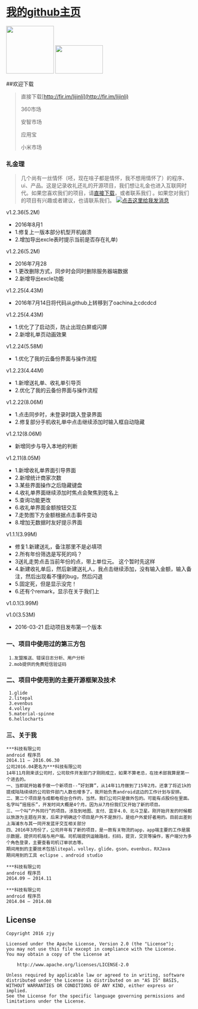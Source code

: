# [我的github主页](https://github.com/zjyhll)
<img src="/MyFrame/src/main/res/mipmap-xhdpi/logo.png" width="128" height="128" /> <img src="/MyFrame/src/main/res/mipmap-xhdpi/home_top.png" width="128" height="76" />

##欢迎下载
 >
 > 直接下载[http://fir.im/lijinli](http://fir.im/lijinli)
 >
 > 360市场[](http://zhushou.360.cn/detail/index/soft_id/3336762?recrefer=SE_D_%E7%A4%BC%E9%87%91%E7%90%86)
 >
 > 安智市场[](http://www.anzhi.com/soft_2640592.html)
 >
 > 应用宝[](http://sj.qq.com/myapp/detail.htm?apkName=com.zjy.lijinli)
 >
 > 小米市场[](http://app.xiaomi.com/details?id=com.zjy.lijinli&ref=search)



### 礼金理

>几个尚有一丝情怀（呸，现在啥子都是情怀，我不想用情怀了）的程序、ui、产品。这是记录收礼还礼的开源项目，我们想让礼金也进入互联网时代。如果您喜欢我们的项目，请[直接下载](http://fir.im/lijinli)，或者联系我们 。如果您对我们的项目有兴趣或者建议，也请联系我们。
<a target="_blank" href="http://wpa.qq.com/msgrd?v=3&uin=1573739541&site=qq&menu=yes"><img border="0" src="http://wpa.qq.com/pa?p=2:1573739541:52" alt="点击这里给我发消息" title="点击这里给我发消息"/></a>

v1.2.36(5.2M)

* 2016年8月1
* 1.修复上一版本部分机型开机崩溃
* 2.增加导出excle表时提示当前是否存在礼单)

v1.2.26(5.2M)

* 2016年7月28
* 1.更改删除方式，同步时会同时删除服务器端数据
* 2.新增导出excle功能

v1.2.25(4.43M)

* 2016年7月14日将代码从github上转移到了oachina上cdcdcd

v1.2.25(4.43M)

* 1.优化了了启动页，防止出现白屏或闪屏
* 2.新增礼单页动画效果

v1.2.24(5.58M)

* 1.优化了我的云备份界面与操作流程

v1.2.23(4.44M)

* 1.新增送礼单、收礼单引导页
* 2.优化了我的云备份界面与操作流程

v1.2.22(8.06M)

* 1.点击同步时，未登录时跳入登录界面
* 2.修复部分手机收礼单中点击继续添加时输入框自动隐藏

v1.2.12(8.06M)

* 新增同步与导入本地的判断

v1.2.11(8.05M) 

* 1.新增收礼单界面引导界面
* 2.新增统计商家次数
* 3.某些界面操作之后隐藏键盘
* 4.收礼单界面继续添加时焦点会聚焦到姓名上
* 5.查询功能更改
* 6.收礼单界面金额按钮交互
* 7.走势图下方金额根据点击事件变动
* 8.增加无数据时友好提示界面
	
v1.1.1(3.99M) 

* 修复1.新建送礼，备注那里不是必填项
* 2.所有年份筛选是写死的吗？
* 3送礼走势点击当前年份的点，带上单位元。 这个暂时先这样
* 4.新建收礼单后，然后新建送礼人，我点击继续添加，没有输入金额，输入备注，然后出现看不懂的bug，然后闪退
* 5.固定死，但是显示没完！
* 6.还有个remark，显示在关于我们上
	
v1.0.1(3.99M) 
    
v1.0(3.53M) 

* 2016-03-21 启动项目发布第一个版本

### 一、项目中使用过的第三方包
	 1.友盟推送、错误日志分析、用户分析
	 2.mob提供的免费短信验证码 
	 
### 二、项目中使用到的主要开源框架及技术
	 1.glide
	 2.litepal
	 3.evenbus
	 4.volley
	 5.material-spinne
	 6.hellocharts

### 三、关于我
	
	***科技有限公司
	android 程序员
	2014.11 — 2016.06.30
	公司2016.04更名为***科技有限公司
	14年11月刚来该公司时，公司软件开发部门才刚刚成立，如果不算老总，在技术部我算是第一个进去的。
	一、当即就开始着手做一个新项目--”好划算”，从14年11月做到了15年2月。还拿了将近1k的提成陆陆续续的公司软件部门人数也增多了。我开始负责android这边的工作计划与安排。
	二、第二个项目是与成都电视台合作的，当然，我们公司只是做外包的。可能有点股份在里面。名字叫“摇摇乐”，开发时间大概是4个月。因为从7月份我们又开始了新的项目。
	三、一个叫“户外同行”的项目。涉及到地图、支付、蓝牙4.0、北斗卫星。刚开始开发的时候都以旅游为主题在开发，后来才明确这个项目是户外不是旅行。是给户外爱好者用的。目前出差到上海浦东与其一同开发蓝牙交互相关部分
	四、2016年3月份了，公司开年有了新的项目，是一款有关物流的app，app端主要的工作是展示数据，提供司机端与用户端。司机端提供运输路线，扫码，提货，交货等操作，客户端分为多个角色登录，主要查看司机订单状态等。
	期间用到的主要技术包括litepal，volley，glide，gson，evenbus，RXJava
	期间用到的工具 eclipse 、android studio
	
	***科技有限公司
	android 程序员
	2014.09 — 2014.11
	
	***科技有限公司
	android 程序员
	2014.04 — 2014.08
## License ##

    Copyright 2016 zjy

    Licensed under the Apache License, Version 2.0 (the "License");
    you may not use this file except in compliance with the License.
    You may obtain a copy of the License at

        http://www.apache.org/licenses/LICENSE-2.0

    Unless required by applicable law or agreed to in writing, software
    distributed under the License is distributed on an "AS IS" BASIS,
    WITHOUT WARRANTIES OR CONDITIONS OF ANY KIND, either express or implied.
    See the License for the specific language governing permissions and
    limitations under the License.